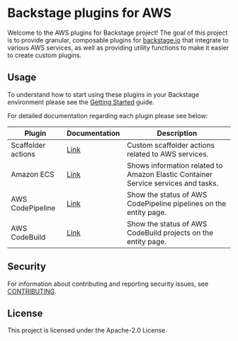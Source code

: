 # Backstage plugins for AWS

Welcome to the AWS plugins for Backstage project! The goal of this project is to provide granular, composable plugins for [backstage.io](https://backstage.io) that integrate to various AWS services, as well as providing utility functions to make it easier to create custom plugins.

## Usage

To understand how to start using these plugins in your Backstage environment please see the [Getting Started](./docs/getting-started.md) guide.

For detailed documentation regarding each plugin please see below:

| Plugin             | Documentation                                       | Description                                                                       |
| ------------------ | --------------------------------------------------- | --------------------------------------------------------------------------------- |
| Scaffolder actions | [Link](./plugins/core/scaffolder-actions/README.md) | Custom scaffolder actions related to AWS services.                                |
| Amazon ECS         | [Link](./plugins/ecs/README.md)                     | Shows information related to Amazon Elastic Container Service services and tasks. |
| AWS CodePipeline   | [Link](./plugins/codepipeline/README.md)            | Show the status of AWS CodePipeline pipelines on the entity page.                 |
| AWS CodeBuild      | [Link](./plugins/codebuild/README.md)               | Show the status of AWS CodeBuild projects on the entity page.                     |

## Security

For information about contributing and reporting security issues, see [CONTRIBUTING](CONTRIBUTING.md).

## License

This project is licensed under the Apache-2.0 License.
